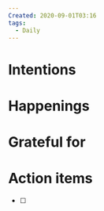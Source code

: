 ```yaml
---
Created: 2020-09-01T03:16
tags:
  - Daily
---
```

# Intentions

# Happenings

  

# Grateful for

# Action items

- [ ]
